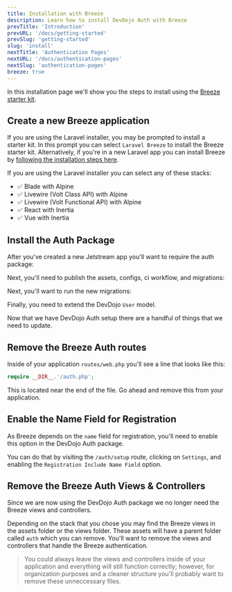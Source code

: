 ```yaml
---
title: Installation with Breeze
description: Learn how to install DevDojo Auth with Breeze
prevTitle: 'Introduction'
prevURL: '/docs/getting-started'
prevSlug: 'getting-started'
slug: 'install'
nextTitle: 'Authentication Pages'
nextURL: '/docs/authentication-pages'
nextSlug: 'authentication-pages'
breeze: true
---
```


In this installation page we'll show you the steps to install using the <a href="https://github.com/laravel/breeze" target="_blank">Breeze starter kit</a>.

## Create a new Breeze application

If you are using the Laravel installer, you may be prompted to install a starter kit. In this prompt you can select `Laravel Breeze` to install the Breeze starter kit. Alternatively, if you're in a new Laravel app you can install Breeze by [following the installation steps here](https://laravel.com/docs/11.x/starter-kits#laravel-breeze-installation). 

If you are using the Laravel installer you can select any of these stacks:

 - ✅ Blade with Alpine
 - ✅ Livewire (Volt Class API) with Alpine
 - ✅ Livewire (Volt Functional API) with Alpine
 - ✅ React with Inertia
 - ✅ Vue with Inertia

## Install the Auth Package

After you've created a new Jetstream app you'll want to require the auth package:

<include src="docs/install/code/composer-require.html"></include>

Next, you'll need to publish the assets, configs, ci workflow, and migrations:

<include src="docs/install/code/publish.html"></include>

Next, you'll want to run the new migrations:

<include src="docs/install/code/migrate.html"></include>

Finally, you need to extend the DevDojo `User` model.

<include src="docs/install/code/extend-model.html"></include>

Now that we have DevDojo Auth setup there are a handful of things that we need to update.

## Remove the Breeze Auth routes

Inside of your application `routes/web.php` you'll see a line that looks like this:

```php
require __DIR__.'/auth.php';
```

This is located near the end of the file. Go ahead and remove this from your application.

## Enable the Name Field for Registration

As Breeze depends on the `name` field for registration, you'll need to enable this option in the DevDojo Auth package.

You can do that by visiting the `/auth/setup` route, clicking on `Settings`, and enabling the `Registration Include Name Field` option.

## Remove the Breeze Auth Views & Controllers

Since we are now using the DevDojo Auth package we no longer need the Breeze views and controllers. 

Depending on the stack that you chose you may find the Breeze views in the assets folder or the views folder. These assets will have a parent folder called `auth` which you can remove. You'll want to remove the views and controllers that handle the Breeze authentication.

> You could always leave the views and controllers inside of your application and everything will still function correctly; however, for organization purposes and a cleaner structure you'll probably want to remove these unneccessary files.
